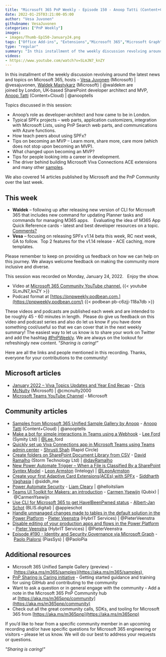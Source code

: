 ```yaml
---
title: "Microsoft 365 PnP Weekly - Episode 150 - Anoop Tatti (Content+Cloud)"
date: 2022-01-25T03:21:00-05:00
author: "Vesa Juvonen"
githubname: VesaJuvonen
categories: ["PnP Weekly"]
images:
- images/Thumb-Ep150-January24.png
tags: ["Office Add-ins", "Extensions","Microsoft 365","Microsoft Graph","Microsoft Teams","SharePoint","SharePoint Framework (SPFx)"]
type: "regular"
summary: "In this installment of the weekly discussion revolving around the latest news and topics on Microsoft 365, hosts – Vesa Juvonen (Microsoft), Waldek Mastykarz (Microsoft) are joined by London, UK-based SharePoint developer architect and MVP, Anoop Tatti (Content+Cloud)"
videos:
- https://www.youtube.com/watch?v=SLmJN7_knZY
---
```


In this installment of the weekly discussion revolving around the latest news and topics on Microsoft 365, hosts – [Vesa Juvonen](https://twitter.com/vesajuvonen) (Microsoft) | @vesajuvonen, [Waldek Mastykarz](https://twitter.com/waldekm) (Microsoft) | @waldekm are joined by London, UK-based SharePoint developer architect and MVP, [Anoop Tatti](https://twitter.com/anooptells) (Content+Cloud) | @anooptells 

Topics discussed in this session:

*   Anoop’s role as developer-architect and how came to be in London.
*   Typical SPFx projects – web parts, application customizers, integration with Microsoft Lists, using PnP Search web parts, and communications with Azure functions.    
*   How teach peers about using SPFx?   
*   Tips on becoming an MVP – Learn more, share more, care more (which does not stop upon becoming an MVP).
*   What changed upon becoming an MVP?
*   Tips for people looking into a career in development.
*   The driver behind building Microsoft Viva Connections ACE extensions and many other [samples](https://adoption.microsoft.com/sample-solution-gallery/author/Anoop-Tatti?action=ajax_plugin_call_sample_solution_gallery&authorId=anoopt&size=8&page=1).

We also covered 14 articles published by Microsoft and the PnP Community over the last week. 

## This week

*   **Waldek** – following up after releasing new version of CLI for Microsoft 365 that includes new command for updating Planner tasks and commands for managing M365 apps.    Evaluating the idea of M365 App Quick Reference cards - latest and best developer resources on a topic.  [Comments?](https://twitter.com/waldekm/status/1485547893427736577)
*   **Vesa** – focusing on releasing SPFx v1.14 beta this week, RC next week, GA to follow.  Top 2 features for the v1.14 release - ACE caching, more templates.

Please remember to keep on providing us feedback on how we can help on this journey. We always welcome feedback on making the community more inclusive and diverse.

This session was recorded on Monday, January 24, 2022.   Enjoy the show. 

*   Video at [Microsoft 365 Community YouTube channel.](https://aka.ms/m365pnp-videos)
    {{< youtube SLmJN7_knZY >}}
*   Podcast format at [https://pnpweekly.podbean.com.](https://pnpweekly.podbean.com/)
    {{< podbean pb-c6zjj-118a7db  >}}

These videos and podcasts are published each week and are intended to be roughly 45 - 60 minutes in length.  Please do give us feedback on this video and podcast series and also do let us know if you have done something cool/useful so that we can cover that in the next weekly summary! The easiest way to let us know is to share your work on Twitter and add the hashtag [#PnPWeekly](https://twitter.com/search?q=%23pnpweekly). We are always on the lookout for refreshingly new content. “_Sharing is caring!”_ 

Here are all the links and people mentioned in this recording. Thanks, everyone for your contributions to the community!

## Microsoft articles

*   [January 2022 – Viva Topics Updates and Year End Recap](https://techcommunity.microsoft.com/t5/microsoft-viva-blog/january-2022-viva-topics-updates-and-year-end-recap/ba-p/3062124) - [Chris McNulty](https://twitter.com/cmcnulty2000) (Microsoft) | @cmcnulty2000
*   [Microsoft Teams YouTube Channel](https://www.youtube.com/c/MicrosoftTeams) - Microsoft

## Community articles

*   [Samples from Microsoft 365 Unified Sample Gallery by Anoop](https://adoption.microsoft.com/sample-solution-gallery/author/Anoop-Tatti?action=ajax_plugin_call_sample_solution_gallery&authorId=anoopt&size=8&page=1) - [Anoop Tatti](https://twitter.com/anooptells) (Content+Cloud) | @anooptells 
*   [Make a bot for simple interactions in Teams using a Webhook](https://techcommunity.microsoft.com/t5/microsoft-365-pnp-blog/make-a-bot-for-simple-interactions-in-teams-using-a-webhook/ba-p/3064378) - [Lee Ford](https://www.twitter.com/lee_ford) (Symity Ltd) | [@Lee](/t5/user/viewprofilepage/user-id/1218535)\_ford
*   [Quickly set up Viva Connections app in Microsoft Teams using Teams admin center](https://techcommunity.microsoft.com/t5/microsoft-365-pnp-blog/quickly-set-up-viva-connections-app-in-microsoft-teams-using/ba-p/3064444) - [Shrusti Shah](https://www.linkedin.com/in/shrushti-shah-bba565162/) (Rapid Circle)
*   [Create folders on SharePoint Document Library from CSV](https://sharepoint-tricks.com/create-folders-on-sharepoint-document-library-from-csv/) - [David Ramalho](https://twitter.com/DavRamalho) (Storm Technology Ltd) | [@davRamalho](/t5/user/viewprofilepage/user-id/718524)
*   [New Power Automate Trigger – When a File is Classified By a SharePoint Syntex Model](https://www.leonarmston.com/2022/01/new-power-automate-trigger-when-a-file-is-classified-by-a-sharepoint-syntex-model/) - [Leon Armston](https://twitter.com/LeonArmston) (Intelogy) | [@LeonArmston](/t5/user/viewprofilepage/user-id/855621)
*   [Create your first Adaptive Card Extensions(ACEs) with SPFx](https://siddharthvaghasia.com/2021/12/29/create-your-first-adaptive-card-extension-with-spfx/) - [Siddharth Vaghasia](https://twitter.com/siddh_me) | @siddh\_me
*   [Power Automate Security](https://helloitsliam.com/2022/01/19/power-automate-security/) - [Liam Cleary](https://twitter.com/helloitsliam) | @helloitsliam
*   [Teams UI Toolkit for Makers: an introduction](https://digipersonal.com/2022/01/19/teams-ui-toolkit-for-makers-an-introduction/) - [Carmen Ysewijn](https://twitter.com/CarmenYsewijn) (Qubix) | @CarmenYsewijn
*   [Use CLI for Microsoft 365 to get HaveIBeenPwned status](https://www.cloudappie.nl/cli-microsoft-haveibeenpwned-status/) - [Albert-Jan Schot](https://twitter.com/appieschot) (BLIS.digital) | @appieschot
*   [Handle unmanaged changes made to tables in the default solution in the Power Platform](https://sharepains.com/2022/01/20/handle-unmanaged-changes-tables-default-solution-power-platform/) - [Pieter Veenstra](https://twitter.com/PieterVeenstra) (HybrIT Services) | @PieterVeenstra
*   [Disable editing of your production apps and flows in the Power Platform](https://sharepains.com/2022/01/19/disable-editing-app-flow-power-platform/) - [Pieter Veenstra](https://twitter.com/PieterVeenstra) (HybrIT Services) | @PieterVeenstra
*   [Episode #190 - Identity and Security Governance via Microsoft Graph](https://www.youtube.com/watch?v=cOPxFNkJ7pM) - [Paolo Pialorsi](https://twitter.com/PaoloPia) (PiasSys) | @PaoloPia

## Additional resources

*   Microsoft 365 Unified Sample Gallery (preview) - [https://aka.ms/m365/samples](https://aka.ms/m365/samples) 
*   [PnP Sharing is Caring initiative](https://aka.ms/sharing-is-caring) \- Getting started guidance and training for using GitHub and contributing to the community
*   Want to ask a question or in general engage with the community - Add a note in the Microsoft 365 PnP Community hub at [https://aka.ms/m365pnp/community](https://aka.ms/m365pnp/community)
*   Check out all the great community calls, SDKs, and tooling for Microsoft 365 from [https://aka.ms/m365pnp](https://aka.ms/m365pnp)

If you’d like to hear from a specific community member in an upcoming recording and/or have specific questions for Microsoft 365 engineering or visitors – please let us know. We will do our best to address your requests or questions.

_"Sharing is caring!"_ 

